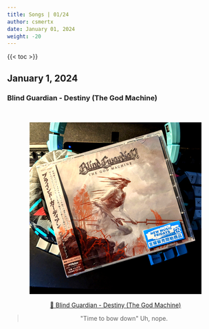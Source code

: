 ```yaml
---
title: Songs | 01/24
author: csmertx
date: January 01, 2024
weight: -20
---
```


<!--more-->

{{< toc >}}

## January 1, 2024
### Blind Guardian - Destiny (The God Machine)

<br />
<div style="text-align: center;">

![albumimg](/Blog/music/images/blind_guardian_the_god_machine_jewel_cd_jp.jpg "Blind Guardian - The God Machine - Jewel Case JP")
<br />

[🔗 Blind Guardian - Destiny (The God Machine)](https://www.youtube.com/watch?v=bRW4gs4Co-o "YouTube | Blind Guardian - Destiny (The God Machine)")

> "Time to bow down" Uh, nope.

</div>
<br />
